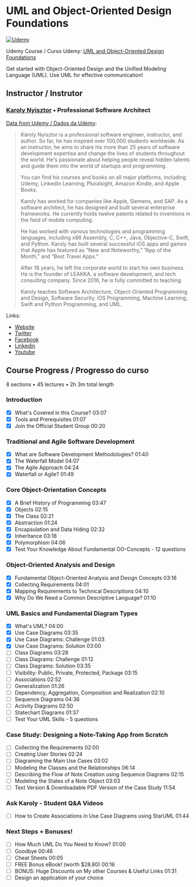 <!-- markdownlint-disable MD026 -->
# UML and Object-Oriented Design Foundations

[![Udemy](https://www.udemy.com/staticx/udemy/images/v7/logo-udemy.png)](https://www.udemy.com/)

Udemy Course / Curso Udemy: [UML and Object-Oriented Design Foundations](https://www.udemy.com/course/uml-and-object-oriented-design-foundations/)

Get started with Object-Oriented Design and the Unified Modeling Language (UML). Use UML for effective communication!

## Instructor / Instrutor

### [Karoly Nyisztor](https://www.udemy.com/user/karolynyisztor/) • Professional Software Architect

[Data from Udemy / Dados da Udemy](https://www.udemy.com/course/uml-and-object-oriented-design-foundations/#instructor-1):

> Károly Nyisztor is a professional software engineer, instructor, and author. So far, he has inspired over 100,000 students worldwide.
As an instructor, he aims to share his more than 25 years of software development expertise and change the lives of students throughout the world. He's passionate about helping people reveal hidden talents and guide them into the world of startups and programming.
>
> You can find his courses and books on all major platforms, including Udemy, LinkedIn Learning, Pluralsight, Amazon Kindle, and Apple Books.
>
> Karoly has worked for companies like Apple, Siemens, and SAP. As a software architect, he has designed and built several enterprise frameworks. He currently holds twelve patents related to inventions in the field of mobile computing.
>
> He has worked with various technologies and programming languages, including x86 Assembly, C, C++, Java, Objective-C, Swift, and Python. Karoly has built several successful iOS apps and games that Apple has featured as ”New and Noteworthy,” ”App of the Month,” and “Best Travel Apps.”
>
> After 18 years, he left the corporate world to start his own business. He is the founder of LEAKKA, a software development, and tech consulting company. Since 2016, he is fully committed to teaching.
>
> Karoly teaches Software Architecture, Object-Oriented Programming and Design, Software Security, iOS Programming, Machine Learning, Swift and Python Programming, and UML.

Links:

- [Website](https://leakka.com/)
- [Twitter](https://twitter.com/knyisztor)
- [Facebook](https://web.facebook.com/groups/udemytraining/)
- [Linkedin](https://www.linkedin.com/in/nykaroly/)
- [Youtube](https://www.youtube.com/c/swiftprogrammingtutorials)

<!-- 
## certificado

[![certificado udemy](images/uc-)](http://ude.my/uc-) -->

## Course Progress / Progresso do curso

8 sections • 45 lectures • 2h 3m total length

### Introduction

- [x] What's Covered in this Course? 03:07
- [x] Tools and Prerequisites 01:07
- [x] Join the Official Student Group 00:20

### Traditional and Agile Software Development

- [x] What are Software Development Methodologies? 01:40
- [x] The Waterfall Model 04:07
- [x] The Agile Approach 04:24
- [x] Waterfall or Agile? 01:49

### Core Object-Orientation Concepts

- [x] A Brief History of Programming 03:47
- [x] Objects 02:15
- [x] The Class 02:21
- [x] Abstraction 01:24
- [x] Encapsulation and Data Hiding 02:32
- [x] Inheritance 03:18
- [x] Polymorphism 04:06
- [x] Test Your Knowledge About Fundamental OO-Concepts - 12 questions

### Object-Oriented Analysis and Design

- [x] Fundamental Object-Oriented Analysis and Design Concepts 03:16
- [x] Collecting Requirements 04:01
- [x] Mapping Requirements to Technical Descriptions 04:10
- [x] Why Do We Need a Common Descriptive Language? 01:10

### UML Basics and Fundamental Diagram Types

- [x] What's UML? 04:00
- [x] Use Case Diagrams 03:35
- [x] Use Case Diagrams: Challenge 01:03
- [x] Use Case Diagrams: Solution 03:00
- [ ] Class Diagrams 03:28
- [ ] Class Diagrams: Challenge 01:12
- [ ] Class Diagrams: Solution 03:35
- [ ] Visibility: Public, Private, Protected, Package 03:15
- [ ] Associations 02:52
- [ ] Generalization 01:26
- [ ] Dependency, Aggregation, Composition and Realization 02:10
- [ ] Sequence Diagrams 04:36
- [ ] Activity Diagrams 02:50
- [ ] Statechart Diagrams 01:37
- [ ] Test Your UML Skills - 5 questions

### Case Study: Designing a Note-Taking App from Scratch

- [ ] Collecting the Requirements 02:00
- [ ] Creating User Stories 02:24
- [ ] Diagraming the Main Use Cases 03:02
- [ ] Modeling the Classes and the Relationships 06:14
- [ ] Describing the Flow of Note Creation using Sequence Diagrams 02:15
- [ ] Modeling the States of a Note Object 03:03
- [ ] Text Version & Downloadable PDF Version of the Case Study 11:54

### Ask Karoly - Student Q&A Videos

- [ ] How to Create Associations in Use Case Diagrams using StarUML 01:44

### Next Steps + Bonuses!

- [ ] How Much UML Do You Need to Know? 01:00
- [ ] Goodbye 00:46
- [ ] Cheat Sheets 00:05
- [ ] FREE Bonus eBook! (worth $28.80) 00:16
- [ ] BONUS: Huge Discounts on My other Courses & Useful Links 01:31
- [ ] Design an application of your choice
